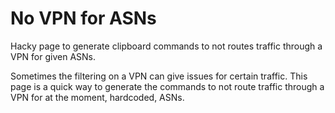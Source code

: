 # No VPN for ASNs

Hacky page to generate clipboard commands to not routes traffic through a VPN for given ASNs.

Sometimes the filtering on a VPN can give issues for certain traffic. This page is a quick way to generate the commands to not route traffic through a VPN for at the moment, hardcoded, ASNs.